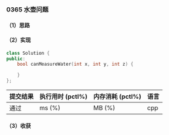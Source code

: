 ### 0365 水壶问题

#### （1）思路

#### （2）实现

```cpp
class Solution {
public:
    bool canMeasureWater(int x, int y, int z) {

    }
};
```

| 提交结果 | 执行用时 (pctl%) | 内存消耗 (pctl%) | 语言 |
|:---------|:-----------------|:-----------------|:-----|
| 通过     |  ms (%)   |  MB (%)  | cpp  |

#### （3）收获
